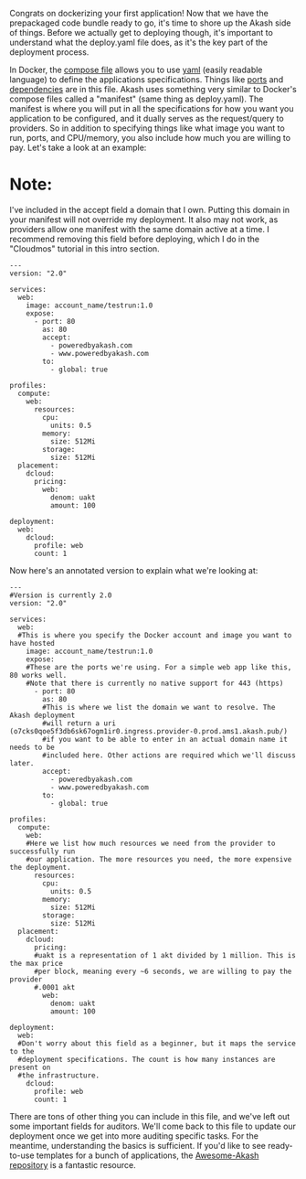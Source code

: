 Congrats on dockerizing your first application! Now that we have the prepackaged code bundle ready to go, it's time to shore up the Akash side of things. Before we actually get to deploying though, it's important to understand what the deploy.yaml file does, as it's the key part of the deployment process.

In Docker, the [compose file](https://docs.docker.com/compose/) allows you to use [yaml](https://yaml.org/) (easily readable language) to define the applications specifications. Things like [ports](https://www.cloudflare.com/learning/network-layer/what-is-a-computer-port/) and [dependencies](https://coderslegacy.com/what-are-dependencies-in-programming/) are in this file. Akash uses something very similar to Docker's compose files called a "manifest" (same thing as deploy.yaml). The manifest is where you will put in all the specifications for how you want you application to be configured, and it dually serves as the request/query to providers. So in addition to specifying things like what image you want to run, ports, and CPU/memory, you also include how much you are willing to pay. Let's take a look at an example:

# Note:

I've included in the accept field a domain that I own. Putting this domain in your manifest will not override my deployment. It also may not work, as providers allow one manifest with the same domain active at a time. I recommend removing this field before deploying, which I do in the "Cloudmos" tutorial in this intro section.
```
---
version: "2.0"

services:
  web:
    image: account_name/testrun:1.0
    expose:
      - port: 80
        as: 80
        accept:
          - poweredbyakash.com
          - www.poweredbyakash.com
        to:
          - global: true

profiles:
  compute:
    web:
      resources:
        cpu:
          units: 0.5
        memory:
          size: 512Mi
        storage:
          size: 512Mi
  placement:
    dcloud:
      pricing:
        web:
          denom: uakt
          amount: 100

deployment:
  web:
    dcloud:
      profile: web
      count: 1
```      
Now here's an annotated version to explain what we're looking at:
```
---
#Version is currently 2.0
version: "2.0"

services:
  web:
  #This is where you specify the Docker account and image you want to have hosted
    image: account_name/testrun:1.0
    expose:
    #These are the ports we're using. For a simple web app like this, 80 works well.
    #Note that there is currently no native support for 443 (https)
      - port: 80
        as: 80
        #This is where we list the domain we want to resolve. The Akash deployment
        #will return a uri (o7cks0qoe5f3db6sk67ogm1ir0.ingress.provider-0.prod.ams1.akash.pub/)
        #if you want to be able to enter in an actual domain name it needs to be
        #included here. Other actions are required which we'll discuss later. 
        accept:
          - poweredbyakash.com
          - www.poweredbyakash.com
        to:
          - global: true

profiles:
  compute:
    web:
    #Here we list how much resources we need from the provider to successfully run
    #our application. The more resources you need, the more expensive the deployment.
      resources:
        cpu:
          units: 0.5
        memory:
          size: 512Mi
        storage:
          size: 512Mi
  placement:
    dcloud:
      pricing:
      #uakt is a representation of 1 akt divided by 1 million. This is the max price 
      #per block, meaning every ~6 seconds, we are willing to pay the provider 
      #.0001 akt
        web:
          denom: uakt
          amount: 100

deployment:
  web:
  #Don't worry about this field as a beginner, but it maps the service to the 
  #deployment specifications. The count is how many instances are present on 
  #the infrastructure.
    dcloud:
      profile: web
      count: 1
 ```
There are tons of other thing you can include in this file, and we've left out some important fields for auditors. We'll come back to this file to update our deployment once we get into more auditing specific tasks. For the meantime, understanding the basics is sufficient. If you'd like to see ready-to-use templates for a bunch of applications, the [Awesome-Akash repository](https://github.com/ovrclk/awesome-akash) is a fantastic resource.
